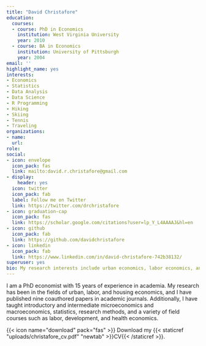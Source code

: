 ```yaml
---
title: "David Christafore"
education:
  courses:
  - course: PhD in Economics
    institution: West Virginia University
    year: 2010
  - course: BA in Economics
    institution: University of Pittsburgh
    year: 2004
email: ''
highlight_name: yes
interests:
- Economics
- Statistics
- Data Analysis
- Data Science
- R Programming
- Hiking
- Skiing
- Tennis
- Traveling
organizations:
- name: 
  url: 
role: 
social:
- icon: envelope
  icon_pack: fas
  link: mailto:david.r.christafore@gmail.com
- display:
    header: yes
  icon: twitter
  icon_pack: fab
  label: Follow me on Twitter
  link: https://twitter.com/drchristafore
- icon: graduation-cap
  icon_pack: fas
  link: https://scholar.google.com/citations?user=lp_Y_L4AAAAJ&hl=en
- icon: github
  icon_pack: fab
  link: https://github.com/davidchristafore
- icon: linkedin
  icon_pack: fab
  link: https://www.linkedin.com/in/david-christafore-742b38132/
superuser: yes
bio: My research interests include urban economics, labor economics, and housing economics.
---
```


I am a PhD economist with 15 years of experience in academia. My research has been in the fields of urban, labor, and housing economics, and I have published nine coauthored papers in academic journals. Additionally, I have taught introductory and intermediate microeconomics and macroeconomics, statistics, research methods, and a variety of field courses such as labor, development, and health economics. 

{{< icon name="download" pack="fas" >}} Download my {{< staticref "uploads/christafore_cv.pdf" "newtab" >}}CV{{< /staticref >}}.

